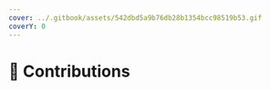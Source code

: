 ```yaml
---
cover: ../.gitbook/assets/542dbd5a9b76db28b1354bcc98519b53.gif
coverY: 0
---
```


# 🍕 Contributions

